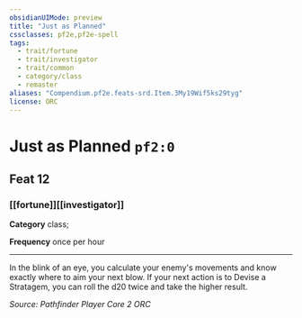 ```yaml
---
obsidianUIMode: preview
title: "Just as Planned"
cssclasses: pf2e,pf2e-spell
tags:
  - trait/fortune
  - trait/investigator
  - trait/common
  - category/class
  - remaster
aliases: "Compendium.pf2e.feats-srd.Item.3My19Wif5ks29tyg"
license: ORC
---
```

# Just as Planned `pf2:0`
## Feat 12
### [[fortune]][[investigator]]

**Category** class; 




**Frequency** once per hour

* * *

In the blink of an eye, you calculate your enemy's movements and know exactly where to aim your next blow. If your next action is to Devise a Stratagem, you can roll the d20 twice and take the higher result.

*Source: Pathfinder Player Core 2*
*ORC*